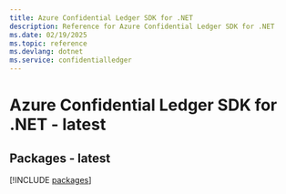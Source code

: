 ```yaml
---
title: Azure Confidential Ledger SDK for .NET
description: Reference for Azure Confidential Ledger SDK for .NET
ms.date: 02/19/2025
ms.topic: reference
ms.devlang: dotnet
ms.service: confidentialledger
---
```

# Azure Confidential Ledger SDK for .NET - latest
## Packages - latest
[!INCLUDE [packages](confidential-ledger-index.md)]